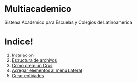 Multiacademico
=======

Sistema Academico para Escuelas y Colegios de Latinoamerica

Indice!
===================

 1. [Instalacion](https://bitbucket.org/arxisla/multiacademico/src/4c8b445d15de7e42e3f81db442bd412dd4949011/app/doc/Instalacion.md?at=master&fileviewer=file-view-default)
 2. [Estructura de archivos](https://bitbucket.org/arxisla/multiacademico/wiki/Estructura%20de%20Archivos)
 3. [Como crear un Crud](https://bitbucket.org/arxisla/multiacademico/src/4c8b445d15de7e42e3f81db442bd412dd4949011/app/doc/crud.md?at=master&fileviewer=file-view-default)
 4. [Agregar elementos al menu Lateral](https://bitbucket.org/arxisla/multiacademico/src/4c8b445d15de7e42e3f81db442bd412dd4949011/app/doc/menulateral.md?at=master&fileviewer=file-view-default) 
 5. [Crear entidades](https://bitbucket.org/arxisla/multiacademico/src/4c8b445d15de7e42e3f81db442bd412dd4949011/app/doc/entidades.md?at=master&fileviewer=file-view-default)
